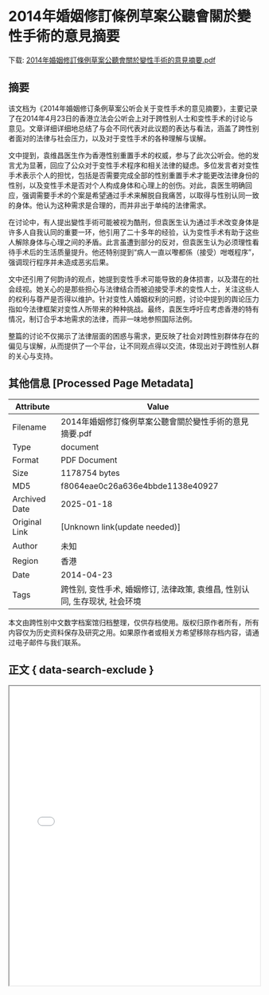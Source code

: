 # 2014年婚姻修訂條例草案公聽會關於變性手術的意見摘要

<!-- tcd_download_link -->
下载: [2014年婚姻修訂條例草案公聽會關於變性手術的意見摘要.pdf](2014年婚姻修訂條例草案公聽會關於變性手術的意見摘要.pdf)
<!-- tcd_download_link_end -->

## 摘要

<!-- tcd_abstract -->
该文档为《2014年婚姻修订条例草案公听会关于变性手术的意见摘要》，主要记录了在2014年4月23日的香港立法会公听会上对于跨性别人士和变性手术的讨论与意见。文章详细详细地总结了与会不同代表对此议题的表达与看法，涵盖了跨性别者面对的法律与社会压力，以及对于变性手术的各种理解与误解。

文中提到，袁维昌医生作为香港性别重置手术的权威，参与了此次公听会。他的发言尤为显著，回应了公众对于变性手术程序和相关法律的疑虑。多位发言者对变性手术表示个人的担忧，包括是否需要完成全部的性别重置手术才能更改法律身份的性别，以及变性手术是否对个人构成身体和心理上的创伤。对此，袁医生明确回应，强调需要手术的个案是希望通过手术来解脱自我痛苦，以取得与性别认同一致的身体。他认为这种需求是合理的，而并非出于单纯的法律需求。

在讨论中，有人提出變性手術可能被视为酷刑，但袁医生认为通过手术改变身体是许多人自我认同的重要一环，他引用了二十多年的经验，认为变性手术有助于这些人解除身体与心理之间的矛盾。此言虽遭到部分的反对，但袁医生认为必须理性看待手术后的生活质量提升。他还特别提到“病人一直以嚟都係（接受）咁嘅程序”，强调现行程序并未造成恶劣后果。

文中还引用了何韵诗的观点，她提到变性手术可能导致的身体损害，以及潜在的社会歧视。她关心的是那些担心与法律结合而被迫接受手术的变性人士，关注这些人的权利与尊严是否得以维护。针对变性人婚姻权利的问题，讨论中提到的舆论压力指如今法律框架对变性人所带来的种种挑战。最终，袁医生呼吁应考虑香港的特有情况，制订合乎本地需求的法律，而非一味地参照国际法例。

整篇的讨论不仅揭示了法律层面的困惑与需求，更反映了社会对跨性别群体存在的偏见与误解，从而提供了一个平台，让不同观点得以交流，体现出对于跨性别人群的关心与支持。

<!-- tcd_abstract_end -->

## 其他信息 [Processed Page Metadata]

| Attribute       | Value                                  |
|-----------------|----------------------------------------|
| Filename        | 2014年婚姻修訂條例草案公聽會關於變性手術的意見摘要.pdf                             |
| Type            | document                                 |
| Format          | PDF Document                               |
| Size            | 1178754 bytes                           |
| MD5             | f8064eae0c26a636e4bbde1138e40927                                  |
| Archived Date   | 2025-01-18                             |
| Original Link   | [Unknown link(update needed)]                         |
| Author          | 未知                               |
| Region          | 香港                               |
| Date            | 2014-04-23                                 |
| Tags            | 跨性别, 变性手术, 婚姻修订, 法律政策, 袁维昌, 性别认同, 生存现状, 社会环境                                 |

本文由跨性别中文数字档案馆归档整理，仅供存档使用。版权归原作者所有，所有内容仅为历史资料保存及研究之用。如果原作者或相关方希望移除存档内容，请通过电子邮件与我们联系。

## 正文 { data-search-exclude }

<!-- tcd_main_text -->
<iframe src="../2014年婚姻修訂條例草案公聽會關於變性手術的意見摘要.pdf" width="100%" height="600px">
    <p>无法显示PDF，请下载查看。</p>
</iframe>
<!-- tcd_main_text_end -->

